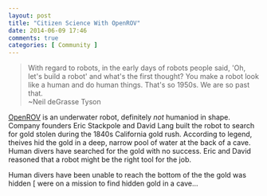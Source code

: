 ```yaml
---
layout: post
title: "Citizen Science With OpenROV"
date: 2014-06-09 17:46
comments: true
categories: [ Community ]
---
```

>With regard to robots, in the early days of robots people said, 'Oh, let's build a robot' and what's the first thought? You make a robot look like a human and do human things. That's so 1950s. We are so past that. 
><br/>~Neil deGrasse Tyson

[OpenROV](http://openrov.com/) is an underwater robot, definitely _not_ humaniod in shape. Company founders Eric Stackpole and David Lang built the robot to search for gold stolen during the 1840s California gold rush. According to legend, theives hid the gold in a deep, narrow pool of water at the back of a cave. Human divers have searched for the gold with no success. Eric and David reasoned that a robot might be the right tool for the job.
<!--more-->

Human divers have been unable to reach the bottom of the  the gold was hidden [ were on a mission to find hidden gold in a
cave...

